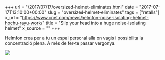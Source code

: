 +++
url = "/2017/07/17/oversized-helmet-eliminates.html"
date = "2017-07-17T13:10:00+00:00"
slug = "oversized-helmet-eliminates"
tags = ["retalls"]
x_url = "https://www.cnet.com/news/helmfon-noise-isolating-helmet-hochu-rayu-work/"
title = "Slip your head into a huge noise-isolating helmet"
x_source = ""
+++


Helmfon crea per a tu un espai personal allà on vagis i possibilita la concentració plena. A més de fer-te passar vergonya.

<img src="/uploads/2017/2017-07-17-oversized-helmet-eliminates.jpg" />



